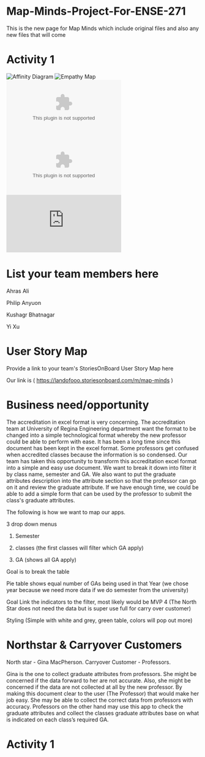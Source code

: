 # Map-Minds-Project-For-ENSE-271

This is the new page for Map Minds which include original files and also any new files that will come

# Activity 1 
![Affinity Diagram](https://user-images.githubusercontent.com/84090704/119781080-d21e5e00-be87-11eb-9647-fd149fd12ed6.PNG)
![Empathy Map](https://user-images.githubusercontent.com/84090704/119781118-dea2b680-be87-11eb-80d8-4f7cdb9072f6.PNG)
![Ense 271 Activity 1 Summary.docx](https://github.com/JumpLiveJellyBeans/Map-Minds-Project-For-ENSE-271/files/6551816/Ense.271.Activity.1.Summary.docx)
![Jump and jive jelly beans.pptx](https://github.com/JumpLiveJellyBeans/Map-Minds-Project-For-ENSE-271/files/6551819/Jump.and.jive.jelly.beans.pptx)
![Map_minds Stories on Board.pdf](https://github.com/JumpLiveJellyBeans/Map-Minds-Project-For-ENSE-271/files/6551829/Map_minds.Stories.on.Board.pdf)


# List your team members here

Ahras Ali 

Philip Anyuon

Kushagr Bhatnagar

Yi Xu

# User Story Map
Provide a link to your team's StoriesOnBoard User Story Map here

Our link is ( https://landofooo.storiesonboard.com/m/map-minds )

# Business need/opportunity
The accreditation in excel format is very concerning. The accreditation team at University of Regina Engineering department want the format to be changed into a simple technological format whereby the new professor could be able to perform with ease.  It has been a long time since this document has been kept in the excel format. Some professors get confused when accredited classes because the information is so condensed. Our team has taken this opportunity to transform this accreditation excel format into a simple and easy use document. We want to break it down into filter it by class name, semester and GA. We also want to put the graduate attributes description into the attribute section so that the professor can go on it and review the graduate attribute. If we have enough time, we could be able to add a simple form that can be used by the professor to submit the class's graduate attributes.

The following is how we want to map our apps.

3 drop down menus

1) Semester

2) classes (the first classes will filter which GA apply)

3) GA (shows all GA apply)

Goal is to break the table

Pie table shows equal number of GAs being used in that Year (we chose year because we need more data if we do semester from the university)

Goal Link the indicators to the filter, most likely would be MVP 4 (The North Star does not need the data but is super use full for carry over customer)

Styling (Simple with white and grey, green table, colors will pop out more)


# Northstar & Carryover Customers
North star - Gina MacPherson.
Carryover Customer - Professors.

Gina is the one to collect graduate attributes from professors. She might be concerned if the data forward to her are not accurate. Also, she might be concerned if the data are not collected at all by the new professor.  By making this document clear to the user (The Professor) that would make her job easy. She may be able to collect the correct data from professors with accuracy. Professors on the other hand may use this app to check the graduate attributes and collect the classes graduate attributes base on what is indicated on each class’s required GA.
# Activity 1 




